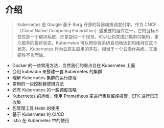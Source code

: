 
# 介绍

> Kubernetes 是 Google 基于 Borg 开源的容器编排调度引擎，作为 CNCF（Cloud Native Computing Foundation）最重要的组件之一，它的目标不仅仅是一个编排系统，而是提供一个规范，可以让你来描述集群的架构，定义服务的最终状态，Kubernetes 可以帮你将系统自动地达到和维持在这个状态。Kubernetes 作为云原生应用的基石，相当于一个云操作系统，其重要性不言而喻。

* Docker 的一些常用方法，当然我们的重点会在 Kubernetes 上面
* 会用 kubeadm 来搭建一套 Kubernetes 的集群
* 理解 Kubernetes 集群的运行原理
* 常用的一些控制器使用方法
* 还有 Kubernetes 的一些调度策略
* Kubernetes 的运维，使用 Prometheus 来进行集群监控报警，EFK 进行日志收集
* 包管理工具 Helm 的使用
* 基于 Kubernetes 的 CI/CD
* Istio 在 Kubernetes 中的使用
